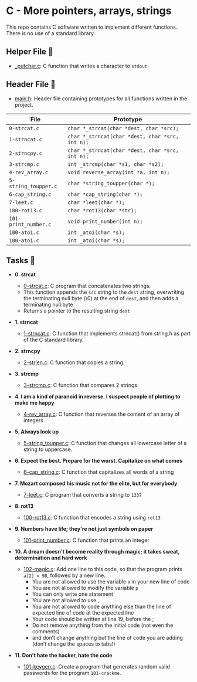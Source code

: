 # C - More pointers, arrays, strings

This repo contains C software written to implement different functions. There is no use of a standard library.

## Helper File :raised_hands:

* [_putchar.c](./_putchar.c): C function that writes a character to `stdout`.

## Header File :file_folder:

* [main.h](./main.h): Header file containing prototypes for all
functions written in the project.

| File                     | Prototype                                             |
| ------------------------ | --------------------------------                      |
| `0-strcat.c`             | `char *_strcat(char *dest, char *src);`               |
| `1-strncat.c`            | `char *_strncat(char *dest, char *src, int n);`       |
| `2-strncpy.c`            | `char *_strncat(char *dest, char *src, int n);`       |
| `3-strcmp.c`             | `int _strcmp(char *s1, char *s2);`                    |
| `4-rev_array.c`          | `void reverse_array(int *a, int n);`                  |
| `5-string_toupper.c`     | `char *string_toupper(char *);`                       |
| `6-cap_string.c`         | `char *cap_string(char *);`                           |
| `7-leet.c`               | `char *leet(char *);`                                 |
| `100-rot13.c`            | `char *rot13(char *str);`                             |
| `101-print_number.c`     | `void print_number(int n);`                           |
| `100-atoi.c`             | `int _atoi(char *s);`                                 |
| `100-atoi.c`             | `int _atoi(char *s);`                                 |




## Tasks :page_with_curl:

* **0. strcat**
  * [0-strcat.c](./0-strcat.c): C program that concatenates two strings.
   * This function appends the `src` string to the `dest` string, overwriting the terminating null byte (\0) at the end of `dest`, and then adds a terminating null byte
   * Returns a pointer to the resulting string `dest`

* **1. strncat**
  * [1-strncat.c](./1-strncat.c): C function that implements strncat() from string.h as part of the C standard library. 

* **2. strncpy**
  * [2-strlen.c](./2-strlen.c): C function that copies a string.

* **3. strcmp**
  * [3-strcmp.c](./3-strcmp.c): C function that compares 2 strings

* **4. I am a kind of paranoid in reverse. I suspect people of plotting to make me happy**
  * [4-rev_array.c](./4-rev_array.c): C function that reverses the content of an array of integers

* **5. Always look up**
  * [5-string_toupper.c](./5-string_toipper.c): C function that changes all lowercase letter of a string to uppercase.

* **6. Expect the best. Prepare for the worst. Capitalize on what comes**
  * [6-cap_string.c](./6-cap_string.c): C function that capitalizes all words of a string

* **7. Mozart composed his music not for the elite, but for everybody**
  * [7-leet.c](./7-leet.c): C program that converts a string to `1337`

* **8. rot13**
  * [100-rot13.c](./100-rot13.c): C function that encodes a string using `rot13`

* **9. Numbers have life; they're not just symbols on paper**
  * [101-print_number.c](./101-print_number.c): C function that prints an integer

* **10. A dream doesn't become reality through magic; it takes sweat, determination and hard work**
  * [102-magic.c](./102-magic.c): Add one line to this code, so that the program prints `a[2] = 98`, followed by a new line.
    * You are not allowed to use the variable `a` in your new line of code
    * You are not allowed to modify the variable `p`
    * You can only write one statement
    * You are not allowed to use `,`
    * You are not allowed to code anything else than the line of expected line of code at the expected line
    * Your code should be written at line 19, before the ;
    * Do not remove anything from the initial code (not even the comments)
    * and don’t change anything but the line of code you are adding (don’t change the spaces to tabs!)

* **11. Don't hate the hacker, hate the code**
  * [101-keygen.c](./101-keygen.c): Create a program that generates random valid passwords for the program `101-crackme`.
